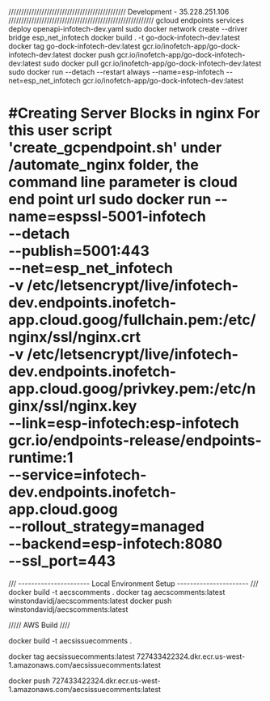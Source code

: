 ////////////////////////////////////////////// Development - 35.228.251.106 /////////////////////////////////////////////////////////
gcloud endpoints services deploy openapi-infotech-dev.yaml
sudo docker network create --driver bridge esp_net_infotech
docker build . -t go-dock-infotech-dev:latest
docker tag go-dock-infotech-dev:latest gcr.io/inofetch-app/go-dock-infotech-dev:latest
docker push gcr.io/inofetch-app/go-dock-infotech-dev:latest
sudo docker pull gcr.io/inofetch-app/go-dock-infotech-dev:latest
sudo docker run --detach --restart always --name=esp-infotech --net=esp_net_infotech gcr.io/inofetch-app/go-dock-infotech-dev:latest


 #Creating Server Blocks in nginx
 For this user script 'create_gcpendpoint.sh' under /automate_nginx folder, the command line parameter is cloud end point url
sudo docker run --name=espssl-5001-infotech \
     --detach \
     --publish=5001:443 \
     --net=esp_net_infotech \
     -v /etc/letsencrypt/live/infotech-dev.endpoints.inofetch-app.cloud.goog/fullchain.pem:/etc/nginx/ssl/nginx.crt \
     -v /etc/letsencrypt/live/infotech-dev.endpoints.inofetch-app.cloud.goog/privkey.pem:/etc/nginx/ssl/nginx.key \
     --link=esp-infotech:esp-infotech \
     gcr.io/endpoints-release/endpoints-runtime:1 \
     --service=infotech-dev.endpoints.inofetch-app.cloud.goog \
     --rollout_strategy=managed \
     --backend=esp-infotech:8080 \
     --ssl_port=443
======================================================================================================================================================

/// ---------------------- Local Environment Setup ---------------------- ///
docker build -t aecscomments .
docker tag aecscomments:latest winstondavidj/aecscomments:latest
docker push winstondavidj/aecscomments:latest


///// AWS Build ////

docker build -t aecsissuecomments .

docker tag aecsissuecomments:latest 727433422324.dkr.ecr.us-west-1.amazonaws.com/aecsissuecomments:latest

docker push 727433422324.dkr.ecr.us-west-1.amazonaws.com/aecsissuecomments:latest